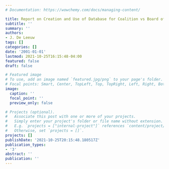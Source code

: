 ```yaml
---
# Documentation: https://wowchemy.com/docs/managing-content/

title: Report on Creation and Use of Database for Coalition vs Board of Education
subtitle: ''
summary: ''
authors:
- J. De Leeuw
tags: []
categories: []
date: '2001-01-01'
lastmod: 2021-10-25T16:15:48-04:00
featured: false
draft: false

# Featured image
# To use, add an image named `featured.jpg/png` to your page's folder.
# Focal points: Smart, Center, TopLeft, Top, TopRight, Left, Right, BottomLeft, Bottom, BottomRight.
image:
  caption: ''
  focal_point: ''
  preview_only: false

# Projects (optional).
#   Associate this post with one or more of your projects.
#   Simply enter your project's folder or file name without extension.
#   E.g. `projects = ["internal-project"]` references `content/project/deep-learning/index.md`.
#   Otherwise, set `projects = []`.
projects: []
publishDate: '2021-10-25T20:15:48.180517Z'
publication_types:
- '3'
abstract: ''
publication: ''
---
```

